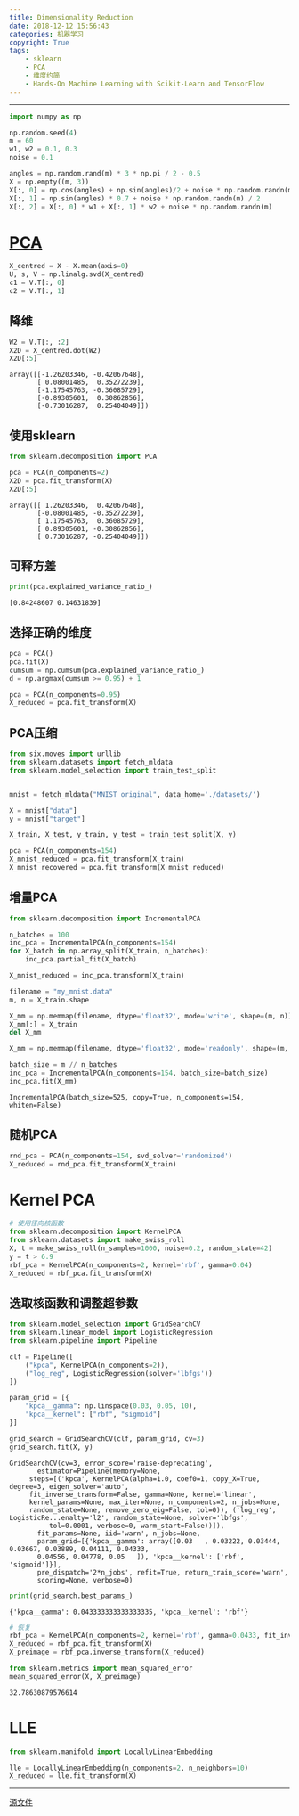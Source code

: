 ```yaml
---
title: Dimensionality Reduction
date: 2018-12-12 15:56:43
categories: 机器学习
copyright: True
tags:
    - sklearn
    - PCA
    - 维度约简
    - Hands-On Machine Learning with Scikit-Learn and TensorFlow
---
```

---


```python
import numpy as np

np.random.seed(4)
m = 60
w1, w2 = 0.1, 0.3
noise = 0.1

angles = np.random.rand(m) * 3 * np.pi / 2 - 0.5
X = np.empty((m, 3))
X[:, 0] = np.cos(angles) + np.sin(angles)/2 + noise * np.random.randn(m) / 2
X[:, 1] = np.sin(angles) * 0.7 + noise * np.random.randn(m) / 2
X[:, 2] = X[:, 0] * w1 + X[:, 1] * w2 + noise * np.random.randn(m)
```

# [PCA](http://coldjune.com/2018/05/30/PCA/)


```python
X_centred = X - X.mean(axis=0)
U, s, V = np.linalg.svd(X_centred)
c1 = V.T[:, 0]
c2 = V.T[:, 1]
```

## 降维


```python
W2 = V.T[:, :2]
X2D = X_centred.dot(W2)
X2D[:5]
```




    array([[-1.26203346, -0.42067648],
           [ 0.08001485,  0.35272239],
           [-1.17545763, -0.36085729],
           [-0.89305601,  0.30862856],
           [-0.73016287,  0.25404049]])



## 使用sklearn


```python
from sklearn.decomposition import PCA

pca = PCA(n_components=2)
X2D = pca.fit_transform(X)
X2D[:5]
```




    array([[ 1.26203346,  0.42067648],
           [-0.08001485, -0.35272239],
           [ 1.17545763,  0.36085729],
           [ 0.89305601, -0.30862856],
           [ 0.73016287, -0.25404049]])



## 可释方差


```python
print(pca.explained_variance_ratio_)
```

    [0.84248607 0.14631839]


## 选择正确的维度


```python
pca = PCA()
pca.fit(X)
cumsum = np.cumsum(pca.explained_variance_ratio_)
d = np.argmax(cumsum >= 0.95) + 1
```


```python
pca = PCA(n_components=0.95)
X_reduced = pca.fit_transform(X)
```

## PCA压缩


```python
from six.moves import urllib
from sklearn.datasets import fetch_mldata
from sklearn.model_selection import train_test_split


mnist = fetch_mldata("MNIST original", data_home='./datasets/')

X = mnist["data"]
y = mnist["target"]

X_train, X_test, y_train, y_test = train_test_split(X, y)
```


```python
pca = PCA(n_components=154)
X_mnist_reduced = pca.fit_transform(X_train)
X_mnist_recovered = pca.fit_transform(X_mnist_reduced)
```

## 增量PCA


```python
from sklearn.decomposition import IncrementalPCA

n_batches = 100
inc_pca = IncrementalPCA(n_components=154)
for X_batch in np.array_split(X_train, n_batches):
    inc_pca.partial_fit(X_batch)

X_mnist_reduced = inc_pca.transform(X_train)
```


```python
filename = "my_mnist.data"
m, n = X_train.shape

X_mm = np.memmap(filename, dtype='float32', mode='write', shape=(m, n))
X_mm[:] = X_train
del X_mm
```


```python
X_mm = np.memmap(filename, dtype='float32', mode='readonly', shape=(m, n))

batch_size = m // n_batches
inc_pca = IncrementalPCA(n_components=154, batch_size=batch_size)
inc_pca.fit(X_mm)
```




    IncrementalPCA(batch_size=525, copy=True, n_components=154, whiten=False)



## 随机PCA


```python
rnd_pca = PCA(n_components=154, svd_solver='randomized')
X_reduced = rnd_pca.fit_transform(X_train)
```

# Kernel PCA


```python
# 使用径向核函数
from sklearn.decomposition import KernelPCA
from sklearn.datasets import make_swiss_roll
X, t = make_swiss_roll(n_samples=1000, noise=0.2, random_state=42)
y = t > 6.9
rbf_pca = KernelPCA(n_components=2, kernel='rbf', gamma=0.04)
X_reduced = rbf_pca.fit_transform(X)
```

## 选取核函数和调整超参数


```python
from sklearn.model_selection import GridSearchCV
from sklearn.linear_model import LogisticRegression
from sklearn.pipeline import Pipeline

clf = Pipeline([
    ("kpca", KernelPCA(n_components=2)),
    ("log_reg", LogisticRegression(solver='lbfgs'))
])

param_grid = [{
    "kpca__gamma": np.linspace(0.03, 0.05, 10),
    "kpca__kernel": ["rbf", "sigmoid"]
}]

grid_search = GridSearchCV(clf, param_grid, cv=3)
grid_search.fit(X, y)
```




    GridSearchCV(cv=3, error_score='raise-deprecating',
           estimator=Pipeline(memory=None,
         steps=[('kpca', KernelPCA(alpha=1.0, coef0=1, copy_X=True, degree=3, eigen_solver='auto',
         fit_inverse_transform=False, gamma=None, kernel='linear',
         kernel_params=None, max_iter=None, n_components=2, n_jobs=None,
         random_state=None, remove_zero_eig=False, tol=0)), ('log_reg', LogisticRe...enalty='l2', random_state=None, solver='lbfgs',
              tol=0.0001, verbose=0, warm_start=False))]),
           fit_params=None, iid='warn', n_jobs=None,
           param_grid=[{'kpca__gamma': array([0.03   , 0.03222, 0.03444, 0.03667, 0.03889, 0.04111, 0.04333,
           0.04556, 0.04778, 0.05   ]), 'kpca__kernel': ['rbf', 'sigmoid']}],
           pre_dispatch='2*n_jobs', refit=True, return_train_score='warn',
           scoring=None, verbose=0)




```python
print(grid_search.best_params_)
```

    {'kpca__gamma': 0.043333333333333335, 'kpca__kernel': 'rbf'}



```python
# 恢复
rbf_pca = KernelPCA(n_components=2, kernel='rbf', gamma=0.0433, fit_inverse_transform=True)
X_reduced = rbf_pca.fit_transform(X)
X_preimage = rbf_pca.inverse_transform(X_reduced)
```


```python
from sklearn.metrics import mean_squared_error
mean_squared_error(X, X_preimage)
```




    32.78630879576614



# LLE


```python
from sklearn.manifold import LocallyLinearEmbedding

lle = LocallyLinearEmbedding(n_components=2, n_neighbors=10)
X_reduced = lle.fit_transform(X)
```
****
[源文件](https://github.com/coldJune/machineLearning/blob/master/handson-ml/Dimensionality%20Reduction.ipynb)

